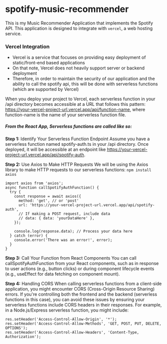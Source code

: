# spotify-music-recommender
This is my Music Recommender Application that implements the Spotify API. 
This application is designed to integrate with `vercel`, a web hosting service.

### Vercel Integration
- Vercel is a service that focuses on providing easy deployment of static/front-end based applications
- On that note, Vercel does not heavily support server or backend deployment
- Therefore, in order to maintain the security of our application and the ability to call the spotify api, this will be done with serverless functions (which are supported by Vercel)

When you deploy your project to Vercel, each serverless function in your /api directory becomes accessible at a URL that follows this pattern: https://your-vercel-project-url.vercel.app/api/function-name, where function-name is the name of your serverless function file.

##### From the React App, Serverless functions are called like so:

**Step 1:** Identify Your Serverless Function Endpoint
Assume you have a serverless function named spotify-auth.ts in your /api directory. Once deployed, it will be accessible at an endpoint like https://your-vercel-project-url.vercel.app/api/spotify-auth.

**Step 2:** Use Axios to Make HTTP Requests
We will be using the Axios library to make HTTP requests to our serverless functions:
`npm install axios`
```
import axios from 'axios';
async function callSpotifyAuthFunction() {
  try {
    const response = await axios({
      method: 'get', // or 'post'
      url: 'https://your-vercel-project-url.vercel.app/api/spotify-auth',
      // If making a POST request, include data
      // data: { data: 'yourDataHere' },
    });

    console.log(response.data); // Process your data here
  } catch (error) {
    console.error('There was an error!', error);
  }
}
```

**Step 3:** Call Your Function from React Components
You can call callSpotifyAuthFunction from your React components, such as in response to user actions (e.g., button clicks) or during component lifecycle events (e.g., useEffect for data fetching on component mount).

**Step 4:** Handling CORS
When calling serverless functions from a client-side application, you might encounter CORS (Cross-Origin Resource Sharing) errors. If you're controlling both the frontend and the backend (serverless functions in this case), you can avoid these issues by ensuring your serverless functions include CORS headers in their responses. For example, in a Node.js/Express serverless function, you might include:

```
res.setHeader('Access-Control-Allow-Origin', '*');
res.setHeader('Access-Control-Allow-Methods', 'GET, POST, PUT, DELETE, OPTIONS');
res.setHeader('Access-Control-Allow-Headers', 'Content-Type, Authorization');
```